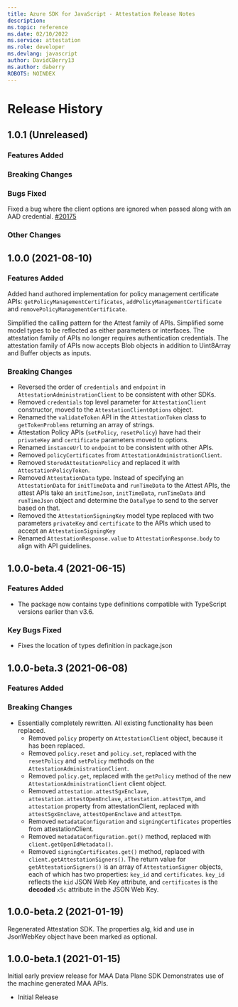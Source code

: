 ```yaml
---
title: Azure SDK for JavaScript - Attestation Release Notes
description: 
ms.topic: reference
ms.date: 02/10/2022
ms.service: attestation
ms.role: developer
ms.devlang: javascript
author: DavidCBerry13
ms.author: daberry
ROBOTS: NOINDEX
---
```

# Release History

## 1.0.1 (Unreleased)

### Features Added

### Breaking Changes

### Bugs Fixed

Fixed a bug where the client options are ignored when passed along with an AAD credential.
[#20175](https://github.com/Azure/azure-sdk-for-js/pull/20175)

### Other Changes

## 1.0.0 (2021-08-10)

### Features Added

Added hand authored implementation for policy management certificate APIs: `getPolicyManagementCertificates`, `addPolicyManagementCertificate` and `removePolicyManagementCertificate`.

Simplified the calling pattern for the Attest family of APIs.
Simplified some model types to be reflected as either parameters or interfaces.
The attestation family of APIs no longer requires authentication credentials.
The attestation family of APIs now accepts Blob objects in addition to Uint8Array
and Buffer objects as inputs.

### Breaking Changes

- Reversed the order of `credentials` and `endpoint` in `AttestationAdministrationClient` to be
  consistent with other SDKs.
- Removed `credentials` top level parameter for `AttestationClient` constructor, moved
  to the `AttestationClientOptions` object.
- Renamed the `validateToken` API in the `AttestationToken` class to `getTokenProblems` returning
  an array of strings.
- Attestation Policy APIs (`setPolicy`, `resetPolicy`) have had their `privateKey` and `certificate` parameters moved to options.
- Renamed `instanceUrl` to `endpoint` to be consistent with other APIs.
- Removed `policyCertificates` from `AttestationAdministrationClient`.
- Removed `StoredAttestationPolicy` and replaced it with `AttestationPolicyToken`.
- Removed `AttestationData` type. Instead of specifying an `AttestationData` for `initTimeData` and `runTimeData` to the Attest APIs, the attest APIs take an `initTimeJson`, `initTimeData`, `runTimeData` and `runTimeJson` object and determine
  the `DataType` to send to the server based on that.
- Removed the `AttestationSigningKey` model type replaced with two parameters
  `privateKey` and `certificate` to the APIs which used to accept an `AttestationSigningKey`
- Renamed `AttestationResponse.value` to `AttestationResponse.body` to align with
  API guidelines.

## 1.0.0-beta.4 (2021-06-15)

### Features Added

- The package now contains type definitions compatible with TypeScript versions earlier than v3.6.

### Key Bugs Fixed

- Fixes the location of types definition in package.json

## 1.0.0-beta.3 (2021-06-08)

### Features Added

### Breaking Changes

- Essentially completely rewritten. All existing functionality has been replaced.
  - Removed `policy` property on `AttestationClient` object, because it has been replaced.
  - Removed `policy.reset` and `policy.set`, replaced with the `resetPolicy` and `setPolicy` methods on the `AttestationAdministrationClient`.
  - Removed `policy.get`, replaced with the `getPolicy` method of the new `AttestationAdministrationClient` client object.
  - Removed `attestation.attestSgxEnclave`, `attestation.attestOpenEnclave`, `attestation.attestTpm`, and `attestation` property from attestationClient, replaced with `attestSgxEnclave`, `attestOpenEnclave` and `attestTpm`.
  - Removed `metadataConfiguration` and `signingCertificates` properties from attestationClient.
  - Removed `metadataConfiguration.get()` method, replaced with `client.getOpenIdMetadata()`.
  - Removed `signingCertificates.get()` method, replaced with `client.getAttestationSigners()`. The return value for `getAttestationSigners()` is an array of `AttestationSigner` objects,
    each of which has two properties: `key_id` and `certificates`. `key_id`
    reflects the `kid` JSON Web Key attribute, and `certificates` is the **decoded** `x5c` attribute
    in the JSON Web Key.

## 1.0.0-beta.2 (2021-01-19)

Regenerated Attestation SDK. The properties alg, kid and use in JsonWebKey object have been marked as optional.

## 1.0.0-beta.1 (2021-01-15)

Initial early preview release for MAA Data Plane SDK Demonstrates use of the machine generated MAA APIs.

- Initial Release
